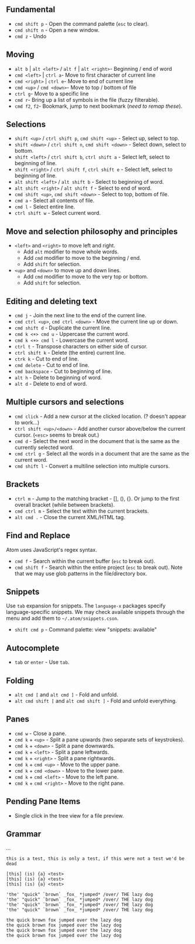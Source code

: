 
## Fundamental

* `cmd shift p` - Open the command palette (`esc` to clear).
* `cmd shift n` - Open a new window.
* `cmd z` - Undo

## Moving

* `alt b` | `alt <left>` / `alt f` | `alt <right>`- Beginning / end of word
* `cmd <left>` | `ctrl a`- Move to first character of current line
* `cmd <right>` | `ctrl e`- Move to end of current line
* `cmd <up>` / `cmd <down>`- Move to top / bottom of file
* `ctrl g`- Move to a specific line
* `cmd r`- Bring up a list of symbols in the file (fuzzy filterable).
* `cmd f2`, `f2`- Bookmark, jump to next bookmark (_need to remap these_).

## Selections

* `shift <up>` / `ctrl shift p`, `cmd shift <up>` - Select up, select to top.
* `shift <down>` / `ctrl shift n`, `cmd shift <down>` - Select down, select to
bottom.
* `shift <left>` / `ctrl shift b`, `ctrl shift a` - Select left, select to
beginning of line.
* `shift <right>` / `ctrl shift f`, `ctrl shift e` - Select left, select to
beginning of line.
* `alt shift <left>` / `alt shift b` - Select to beginning of word.
* `alt shift <right>` / `alt shift f` - Select to end of word.
* `cmd shift <up>`, `cmd shift <down>` - Select to top, bottom of file.
* `cmd a` - Select all contents of file.
* `cmd l` - Select entire line.
* `ctrl shift w` - Select current word.

## Move and selection philosophy and principles

* `<left>` and `<right>` to move left and right.
    * Add `alt` modifier to move whole words.
    * Add `cmd` modifier to move to the beginning / end.
    * Add `shift` for selection.
* `<up>` and `<down>` to move up and down lines.
    * Add `cmd` modifier to move to the very top or bottom.
    * Add `shift` for selection.

## Editing and deleting text

* `cmd j` - Join the next line to the end of the current line.
* `cmd ctrl <up>`, `cmd ctrl <down>` - Move the current line up or down.
* `cmd shift d` - Duplicate the current line.
* `cmd k <+> cmd u` - Uppercase the current word.
* `cmd k <+> cmd l` - Lowercase the current word.
* `ctrl t` - Transpose characters on either side of cursor.
* `ctrl shift k` - Delete (the entire) current line.
* `ctrk k` - Cut to end of line.
* `cmd delete` - Cut to end of line.
* `cmd backspace` - Cut to beginning of line.
* `alt h` - Delete to beginning of word.
* `alt d` - Delete to end of word.

## Multiple cursors and selections

* `cmd click` - Add a new cursor at the clicked location. (? doesn't appear to
work...)
* `ctrl shift <up>/<down>` - Add another cursor above/below the current cursor.
(`<esc>` seems to break out.)
* `cmd d` - Select the next word in the document that is the same as the
currently selected word.
* `cmd ctrl g` - Select all the words in a document that are the same as the
current word.
* `cmd shift l` - Convert a multiline selection into multiple cursors.

## Brackets

* `ctrl m` - Jump to the matching bracket - [], (), {}. Or jump to the first
overall bracket (while between brackets).
* `cmd ctrl m` - Select the text within the current brackets.
* `alt cmd .` - Close the current XML/HTML tag.

## Find and Replace

Atom uses JavaScript's regex syntax.

* `cmd f` - Search within the current buffer (`esc` to break out).
* `cmd shift f` - Search within the entire project (`esc` to break out). Note
that we may use glob patterns in the file/directory box.

## Snippets

Use `tab` expansion for snippets. The `language-x` packages specify
language-specific snippets. We may check available snippets through the
menu and add them to `~/.atom/snippets.cson`.

* `shift cmd p` - Command palette: view "snippets: available"

## Autocomplete

* `tab` or `enter` - Use `tab`.

## Folding

* `alt cmd [` and `alt cmd ]` - Fold and unfold.
* `alt cmd shift [` and `alt cmd shift ]` - Fold and unfold everything.

## Panes

* `cmd w` - Close a pane.
* `cmd k` + `<up>` - Split a pane upwards (two separate sets of keystrokes).
* `cmd k` + `<down>` - Split a pane downwards.
* `cmd k` + `<left>` - Split a pane leftwards.
* `cmd k` + `<right>` - Split a pane rightwards.
* `cmd k` + `cmd <up>` - Move to the upper pane.
* `cmd k` + `cmd <down>` - Move to the lower pane.
* `cmd k` + `cmd <left>` - Move to the left pane.
* `cmd k` + `cmd <right>` - Move to the right pane.

## Pending Pane Items

* Single click in the tree view for a file preview.

## Grammar

...

```
this is a test, this is only a test, if this were not a test we'd be dead

[this] (is) {a} <test>
[this] (is) {a} <test>
[this] (is) {a} <test>

'the' "quick" `brown` _fox_ *jumped* /over/ THE lazy dog
'the' "quick" `brown` _fox_ *jumped* /over/ THE lazy dog
'the' "quick" `brown` _fox_ *jumped* /over/ THE lazy dog
'the' "quick" `brown` _fox_ *jumped* /over/ THE lazy dog

the quick brown fox jumped over the lazy dog
the quick brown fox jumped over the lazy dog
the quick brown fox jumped over the lazy dog
the quick brown fox jumped over the lazy dog
```
